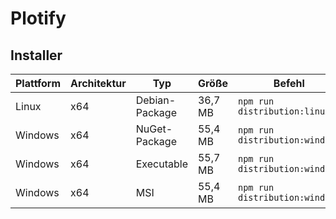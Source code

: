# Plotify

## Installer

| Plattform | Architektur | Typ            | Größe    | Befehl                       |
|-----------|-------------|----------------|----------|------------------------------|
| Linux     | x64         | Debian-Package |  36,7 MB | `npm run distribution:linux` |
| Windows   | x64         | NuGet-Package  | 55,4 MB  | `npm run distribution:windows` |
| Windows   | x64         | Executable     | 55,7 MB  | `npm run distribution:windows` |
| Windows   | x64         | MSI            | 55,4 MB  | `npm run distribution:windows` |
